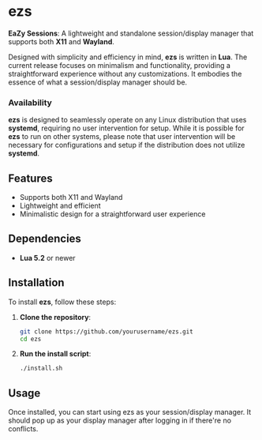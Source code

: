# ezs

**EaZy Sessions**: A lightweight and standalone session/display manager that supports both **X11** and **Wayland**.

Designed with simplicity and efficiency in mind, **ezs** is written in **Lua**. The current release focuses on minimalism and functionality, providing a straightforward experience without any customizations. It embodies the essence of what a session/display manager should be.

### Availability

**ezs** is designed to seamlessly operate on any Linux distribution that uses **systemd**, requiring no user intervention for setup. While it is possible for **ezs** to run on other systems, please note that user intervention will be necessary for configurations and setup if the distribution does not utilize **systemd**.

## Features

- Supports both X11 and Wayland
- Lightweight and efficient
- Minimalistic design for a straightforward user experience

## Dependencies

- **Lua 5.2** or newer

## Installation

To install **ezs**, follow these steps:

1. **Clone the repository**:

   ```bash
   git clone https://github.com/yourusername/ezs.git
   cd ezs

2. **Run the install script**:

    ```bash
    ./install.sh

## Usage

Once installed, you can start using ezs as your session/display manager. It should pop up as your display manager after logging in if there're no conflicts. 